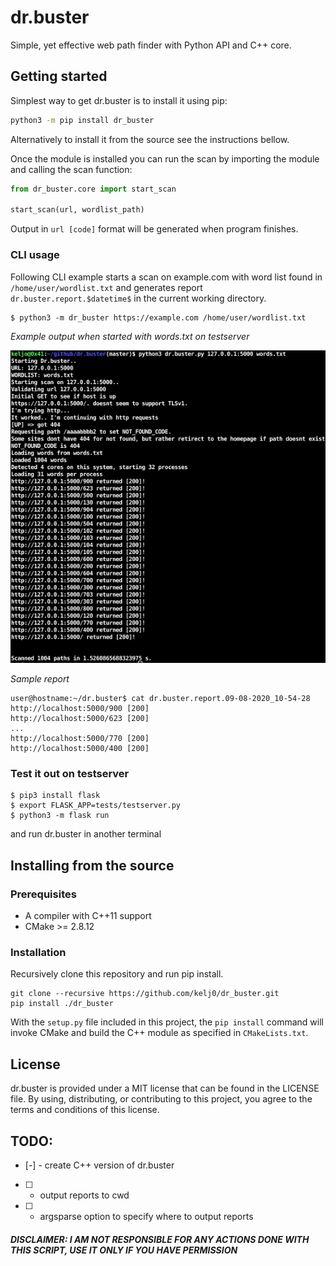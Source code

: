 # dr.buster
Simple, yet effective web path finder with Python API and C++ core.

## Getting started
Simplest way to get dr.buster is to install it using pip:

```bash
python3 -m pip install dr_buster
```

Alternatively to install it from the source see the instructions bellow.

Once the module is installed you can run the scan by importing the module and calling the scan function:

```py
from dr_buster.core import start_scan

start_scan(url, wordlist_path)
```

Output in `url [code]` format will be generated when program finishes.

### CLI usage
Following CLI example starts a scan on example.com with word list found in `/home/user/wordlist.txt`
and generates report `dr.buster.report.$datetime$` in the current working directory.


```
$ python3 -m dr_buster https://example.com /home/user/wordlist.txt
```


*Example output when started with words.txt on testserver*

![example output screenshot](res/usage.png)


*Sample report*
```
user@hostname:~/dr.buster$ cat dr.buster.report.09-08-2020_10-54-28 
http://localhost:5000/900 [200]
http://localhost:5000/623 [200]
...
http://localhost:5000/770 [200]
http://localhost:5000/400 [200]
```

### Test it out on testserver
```
$ pip3 install flask
$ export FLASK_APP=tests/testserver.py
$ python3 -m flask run
```
and run dr.buster in another terminal


## Installing from the source
### Prerequisites

<!-- **On Linux** -->

* A compiler with C++11 support
* CMake >= 2.8.12

<!-- **On Windows**

* Visual Studio 2015 (required for all Python versions, see notes below)
* CMake >= 3.1 -->


### Installation

Recursively clone this repository and run pip install. 

```
git clone --recursive https://github.com/kelj0/dr_buster.git
pip install ./dr_buster
```

With the `setup.py` file included in this project, the `pip install` command will
invoke CMake and build the C++ module as specified in `CMakeLists.txt`.


<!-- ## Special notes for Windows

**Compiler requirements**

dr.buster requires a C++11 compliant compiler, i.e Visual Studio 2015 on Windows.
This applies to all Python versions, including 2.7. Unlike regular C extension
modules, it's perfectly fine to compile a dr.buster module with a VS version newer
than the target Python's VS version.

**Runtime requirements**

The Visual C++ 2015 redistributable packages are a runtime requirement for this
project. It can be found [here][vs2015_runtime]. -->


## License

dr.buster is provided under a MIT license that can be found in the LICENSE
file. By using, distributing, or contributing to this project, you agree to the
terms and conditions of this license.


## TODO:
* [-] - create C++ version of dr.buster
* [ ] - output reports to cwd
* [ ] - argsparse option to specify where to output reports


##### DISCLAIMER: I AM NOT RESPONSIBLE FOR ANY ACTIONS DONE WITH THIS SCRIPT, USE IT ONLY IF YOU HAVE PERMISSION
